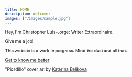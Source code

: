 ```yaml
---
title: HOME
description: Welcome!
images: ["/images/sample.jpg"]
---
```


Hey, I'm Christopher Luis-Jorge: Writer Extraordinaire.

Give me a job!

This website is a work in progress. Mind the dust and all that.

[Get to know me better](/about "Get to know me better")

"Picadillo" cover art by [Katerina Belikova](https://linktr.ee/NinjaJo?fbclid=IwAR0jMFDaXsZvY13q258QeQKtFVxRCistaLdW5xjqP3AeLPPHAMZ1FixY_qM)
